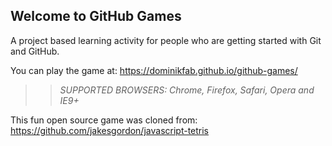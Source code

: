 ## Welcome to GitHub Games

A project based learning activity for people who are getting started with Git and GitHub.

You can play the game at: https://dominikfab.github.io/github-games/

>> _*SUPPORTED BROWSERS*: Chrome, Firefox, Safari, Opera and IE9+_

This fun open source game was cloned from: https://github.com/jakesgordon/javascript-tetris
